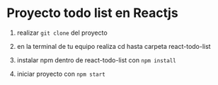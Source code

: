 # Proyecto todo list en Reactjs

1. realizar `git clone` del proyecto

2. en la terminal de tu equipo realiza cd hasta carpeta react-todo-list

3. instalar npm dentro de react-todo-list con `npm install`

4. iniciar proyecto con `npm start`


